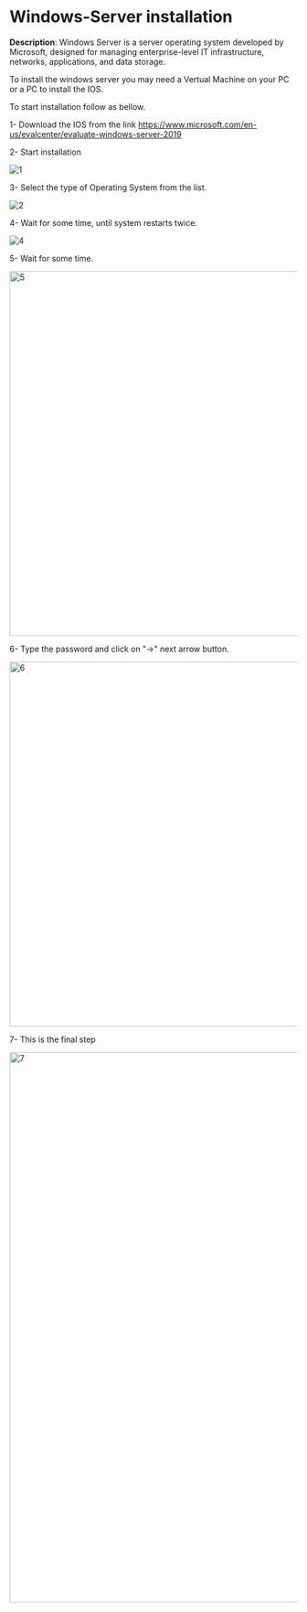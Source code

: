 # Windows-Server installation
**Description**:
Windows Server is a server operating system developed by Microsoft, designed for managing enterprise-level IT infrastructure, networks, applications, and data storage.

To install the windows server you may need a Vertual Machine on your PC or a PC to install the IOS.

To start installation follow as bellow.

1- Download the IOS from the link https://www.microsoft.com/en-us/evalcenter/evaluate-windows-server-2019

2- Start installation

![1](https://github.com/user-attachments/assets/0f523dd6-5064-4df9-84f9-1fb010b2fc63)

3- Select the type of Operating System from the list.

![2](https://github.com/user-attachments/assets/5aa7c08d-532a-4aa1-80f3-ebfa30386843)

4- Wait for some time, until system restarts twice.

![4](https://github.com/user-attachments/assets/9508d80f-26eb-405b-8981-acbda9480484)

5- Wait for some time.

<img width="638" alt="5" src="https://github.com/user-attachments/assets/3f2b4f24-3460-469c-9751-d150101515c6" />

6- Type the password and click on "->" next arrow button.

<img width="638" alt="6" src="https://github.com/user-attachments/assets/a45a9f56-97da-41c3-942b-93ff88f227d7" />

7- This is the final step

<img width="962" alt="7" src="https://github.com/user-attachments/assets/066c6885-f1cf-4a89-a859-9c909fe2fd66" />
